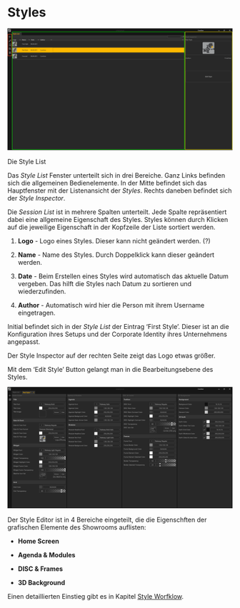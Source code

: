 # Styles 

 
 

![Placeholder](img/StyleList.PNG) 

 
 

Die Style List 

 

Das *Style List* Fenster unterteilt sich in drei Bereiche. Ganz Links befinden sich die allgemeinen Bedienelemente. In der Mitte befindet sich das Hauptfenster mit der Listenansicht der *Styles*. Rechts daneben befindet sich der *Style Inspector*. 

Die *Session List* ist in mehrere Spalten unterteilt. Jede Spalte repräsentiert dabei eine allgemeine Eigenschaft des Styles. Styles können durch Klicken auf die jeweilige Eigenschaft in der Kopfzeile der Liste sortiert werden. 

 

1.    **Logo** - Logo eines Styles. Dieser kann nicht geändert werden. (?) 

 

2.    **Name** - Name des Styles. Durch Doppelklick kann dieser geändert werden. 

 

3.    **Date** - Beim Erstellen eines Styles wird automatisch das aktuelle Datum vergeben. Das hilft die Styles nach Datum zu sortieren und wiederzufinden. 

 

4.    **Author** - Automatisch wird hier die Person mit ihrem Username eingetragen. 

 

Initial befindet sich in der *Style List* der Eintrag ‘First Style’. Dieser ist an die Konfiguration ihres Setups und der Corporate Identity ihres Unternehmens angepasst.  

Der Style Inspector auf der rechten Seite zeigt das Logo etwas größer. 

Mit dem ‘Edit Style’ Button gelangt man in die Bearbeitungsebene des Styles. 

![StyleEditor](img/StyleEditor.png)


Der Style Editor ist in 4 Bereiche eingeteilt, die die Eigenschften der grafischen Elemente des Showrooms auflisten:
<ul>
<li> <b>Home Screen</b></p></li>
</p>
<li> <b>Agenda & Modules</b></p></li>
</p>
<li> <b>DISC & Frames</b></p></li>
</p>
<li> <b>3D Background</b></p></li>
</ul>

Einen detaillierten Einstieg gibt es in Kapitel [Style Worfklow](styleworkflow.md). 
